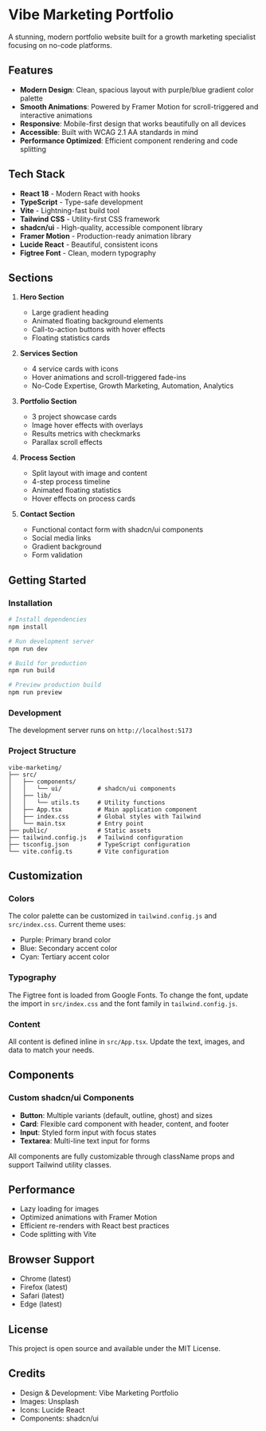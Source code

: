 # Vibe Marketing Portfolio

A stunning, modern portfolio website built for a growth marketing specialist focusing on no-code platforms.

## Features

- **Modern Design**: Clean, spacious layout with purple/blue gradient color palette
- **Smooth Animations**: Powered by Framer Motion for scroll-triggered and interactive animations
- **Responsive**: Mobile-first design that works beautifully on all devices
- **Accessible**: Built with WCAG 2.1 AA standards in mind
- **Performance Optimized**: Efficient component rendering and code splitting

## Tech Stack

- **React 18** - Modern React with hooks
- **TypeScript** - Type-safe development
- **Vite** - Lightning-fast build tool
- **Tailwind CSS** - Utility-first CSS framework
- **shadcn/ui** - High-quality, accessible component library
- **Framer Motion** - Production-ready animation library
- **Lucide React** - Beautiful, consistent icons
- **Figtree Font** - Clean, modern typography

## Sections

1. **Hero Section**
   - Large gradient heading
   - Animated floating background elements
   - Call-to-action buttons with hover effects
   - Floating statistics cards

2. **Services Section**
   - 4 service cards with icons
   - Hover animations and scroll-triggered fade-ins
   - No-Code Expertise, Growth Marketing, Automation, Analytics

3. **Portfolio Section**
   - 3 project showcase cards
   - Image hover effects with overlays
   - Results metrics with checkmarks
   - Parallax scroll effects

4. **Process Section**
   - Split layout with image and content
   - 4-step process timeline
   - Animated floating statistics
   - Hover effects on process cards

5. **Contact Section**
   - Functional contact form with shadcn/ui components
   - Social media links
   - Gradient background
   - Form validation

## Getting Started

### Installation

```bash
# Install dependencies
npm install

# Run development server
npm run dev

# Build for production
npm run build

# Preview production build
npm run preview
```

### Development

The development server runs on `http://localhost:5173`

### Project Structure

```
vibe-marketing/
├── src/
│   ├── components/
│   │   └── ui/          # shadcn/ui components
│   ├── lib/
│   │   └── utils.ts     # Utility functions
│   ├── App.tsx          # Main application component
│   ├── index.css        # Global styles with Tailwind
│   └── main.tsx         # Entry point
├── public/              # Static assets
├── tailwind.config.js   # Tailwind configuration
├── tsconfig.json        # TypeScript configuration
└── vite.config.ts       # Vite configuration
```

## Customization

### Colors

The color palette can be customized in `tailwind.config.js` and `src/index.css`. Current theme uses:
- Purple: Primary brand color
- Blue: Secondary accent color
- Cyan: Tertiary accent color

### Typography

The Figtree font is loaded from Google Fonts. To change the font, update the import in `src/index.css` and the font family in `tailwind.config.js`.

### Content

All content is defined inline in `src/App.tsx`. Update the text, images, and data to match your needs.

## Components

### Custom shadcn/ui Components

- **Button**: Multiple variants (default, outline, ghost) and sizes
- **Card**: Flexible card component with header, content, and footer
- **Input**: Styled form input with focus states
- **Textarea**: Multi-line text input for forms

All components are fully customizable through className props and support Tailwind utility classes.

## Performance

- Lazy loading for images
- Optimized animations with Framer Motion
- Efficient re-renders with React best practices
- Code splitting with Vite

## Browser Support

- Chrome (latest)
- Firefox (latest)
- Safari (latest)
- Edge (latest)

## License

This project is open source and available under the MIT License.

## Credits

- Design & Development: Vibe Marketing Portfolio
- Images: Unsplash
- Icons: Lucide React
- Components: shadcn/ui

